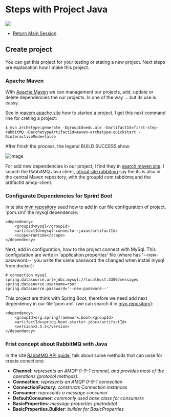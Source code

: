 # Steps with Project Java
![](https://img.shields.io/badge/by-Alejandro.Fuentes-informational?style=flat&logoColor=white&color=cdcdcd)

- [Return Main Session](README.md)

## Create project

You can get this project for your testing or stating a new project.
Next steps are explanation how I make this project.

### Apache Maven
With [Apache Maven](http://maven.apache.org/index.html) we can management our projects, add, update or delete dependencies the our projects. Is one of the way ... but its use is eassy.

See in [mavem apache site](https://maven.apache.org/guides/getting-started/) how to started a project, I get this next command line for creting a project:

```
$ mvn archetype:generate -DgroupId=edu.ale -DartifactId=first-step-rabbitMQ -DarchetypeArtifactId=maven-archetype-quickstart -DinteractiveMode=false
```
After finish the process, the legend BUILD SUCCESS show:

![image](https://user-images.githubusercontent.com/67701790/125146382-e64ab180-e0fb-11eb-96d4-86dde44156c8.png)

For add new dependencies in our project, I find they in [search maven site](https://mvnrepository.com/artifact/com.rabbitmq/amqp-client/5.12.0).
I search the RabbitMQ Java client, [oficial site rabbitmq](https://www.rabbitmq.com/tutorials/tutorial-one-java.html) say the its is also in the central Maven repository, with the groupId com.rabbitmq and the artifactId amqp-client.

### Configurate Dependencies for Sprint Boot

In te site [mvn repository](https://mvnrepository.com/artifact/mysql/mysql-connector-java) seed how to add in our file configuration of project, 'pom.xml' the mysql dependencie:

```
<dependency>
    <groupId>mysql</groupId>
    <artifactId>mysql-connector-java</artifactId>
    <scope>runtime</scope>
</dependency>
```

Next, add in configuration, how to the project connect with MySql. This configutation are write in 'application.properties' file (where has '--new-paswword--' you write the same password the changed when install mysql from docker):

```
# connection mysql
spring.datasource.url=jdbc:mysql://localhost:3306/messages
spring.datasource.username=root
spring.datasource.password='--new-password--'
```

This project are think with Spring Boot, therefore we need add next dependency in our file 'pom.xml' (we can search it in [mvn repository](https://mvnrepository.com/artifact/org.springframework.boot/spring-boot-starter-jdbc/2.5.2)):

```
<dependency>
    <groupId>org.springframework.boot</groupId>
    <artifactId>spring-boot-starter-jdbc</artifactId>
    <version>2.5.2</version>
</dependency>
```

### Frist concept about RabbitMQ with Java

In the site [RabbitMQ API guide](https://www.rabbitmq.com/api-guide.html), talk about some methods that can usse for create conections:

- **Channel**: _represents an AMQP 0-9-1 channel, and provides most of the operations (protocol methods)._
- **Connection**: _represents an AMQP 0-9-1 connection_
- **ConnectionFactory**: _constructs Connection instances_
- **Consumer**: _represents a message consumer_
- **DefaultConsumer**: _commonly used base class for consumers_
- **BasicProperties**: _message properties (metadata)_
- **BasicProperties.Builder**: _builder for BasicProperties_
